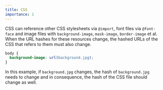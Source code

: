```yaml
---
title: CSS
importance: 1
---
```


CSS can reference other CSS stylesheets via `@import`, font files via `@font-face` and image files with `background-image`, `mask-image`, `border-image` et al. When the URL hashes for these resources change, the hashed URLs of the CSS that refers to them must also change.

```css
body {
  background-image: url(background.jpg);
}
```

In this example, if `background.jpg` changes, the hash of `background.jpg` needs to change and in consequence, the hash of the CSS file should change as well.

